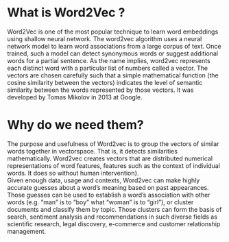 # What is Word2Vec ?
Word2Vec is one of the most popular technique to learn word embeddings using shallow neural network. The word2vec algorithm uses a neural network model to learn word associations from a large corpus of text.
Once trained, such a model can detect synonymous words or suggest additional words for a partial sentence. As the name implies, word2vec represents each distinct word with a particular list of numbers called a vector. 
The vectors are chosen carefully such that a simple mathematical function (the cosine similarity between the vectors) indicates the level of semantic similarity between the words represented by those vectors.
It was developed by Tomas Mikolov in 2013 at Google.
# Why do we need them?
The purpose and usefulness of Word2vec is to group the vectors of similar words together in vectorspace. That is, it detects similarities mathematically.
Word2vec creates vectors that are distributed numerical representations of word features, features such as the context of individual words. It does so without human intervention}.
<br>
Given enough data, usage and contexts, Word2vec can make highly accurate guesses about a word’s meaning based on past appearances. Those guesses can be used to establish a word’s association with other words (e.g. “man” is to “boy” what “woman” is to “girl”), or cluster documents and classify them by topic.
Those clusters can form the basis of search, sentiment analysis and recommendations in such diverse fields as scientific research, legal discovery, e-commerce and customer relationship management.
